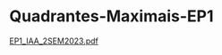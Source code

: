 # Quadrantes-Maximais-EP1

[EP1_IAA_2SEM2023.pdf](https://github.com/cintra1/Quadrantes-Maximais-EP1/files/14016588/EP1_IAA_2SEM2023.pdf)
